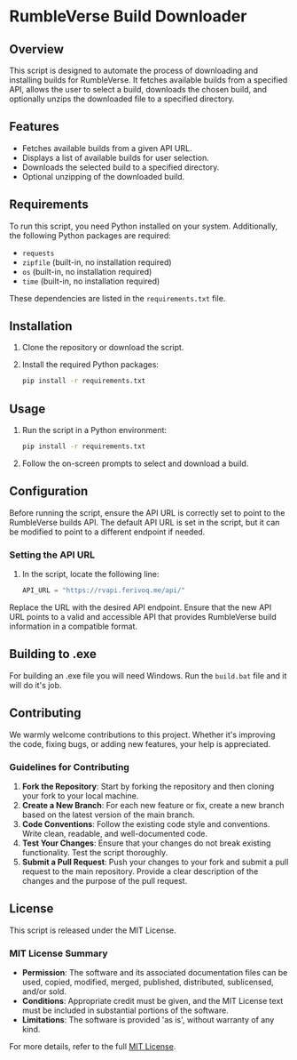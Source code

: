 # RumbleVerse Build Downloader

## Overview

This script is designed to automate the process of downloading and installing builds for RumbleVerse. It fetches available builds from a specified API, allows the user to select a build, downloads the chosen build, and optionally unzips the downloaded file to a specified directory.

## Features

- Fetches available builds from a given API URL.
- Displays a list of available builds for user selection.
- Downloads the selected build to a specified directory.
- Optional unzipping of the downloaded build.

## Requirements

To run this script, you need Python installed on your system. Additionally, the following Python packages are required:

- `requests`
- `zipfile` (built-in, no installation required)
- `os` (built-in, no installation required)
- `time` (built-in, no installation required)

These dependencies are listed in the `requirements.txt` file.

## Installation

1. Clone the repository or download the script.
2. Install the required Python packages:
   
   ```bash
   pip install -r requirements.txt


## Usage

1. Run the script in a Python environment:
    
   ```bash
   pip install -r requirements.txt

2. Follow the on-screen prompts to select and download a build.

## Configuration

Before running the script, ensure the API URL is correctly set to point to the RumbleVerse builds API. The default API URL is set in the script, but it can be modified to point to a different endpoint if needed.

### Setting the API URL

1. In the script, locate the following line:
   
   ```python
   API_URL = "https://rvapi.ferivoq.me/api/"

Replace the URL with the desired API endpoint. Ensure that the new API URL points to a valid and accessible API that provides RumbleVerse build information in a compatible format.

## Building to .exe

For building an .exe file you will need Windows.
Run the `build.bat` file and it will do it's job.

## Contributing

We warmly welcome contributions to this project. Whether it's improving the code, fixing bugs, or adding new features, your help is appreciated.

### Guidelines for Contributing
1. **Fork the Repository**: Start by forking the repository and then cloning your fork to your local machine.
2. **Create a New Branch**: For each new feature or fix, create a new branch based on the latest version of the main branch.
3. **Code Conventions**: Follow the existing code style and conventions. Write clean, readable, and well-documented code.
4. **Test Your Changes**: Ensure that your changes do not break existing functionality. Test the script thoroughly.
5. **Submit a Pull Request**: Push your changes to your fork and submit a pull request to the main repository. Provide a clear description of the changes and the purpose of the pull request.

## License

This script is released under the MIT License.

### MIT License Summary
- **Permission**: The software and its associated documentation files can be used, copied, modified, merged, published, distributed, sublicensed, and/or sold.
- **Conditions**: Appropriate credit must be given, and the MIT License text must be included in substantial portions of the software.
- **Limitations**: The software is provided 'as is', without warranty of any kind.

For more details, refer to the full [MIT License](https://opensource.org/licenses/MIT).

